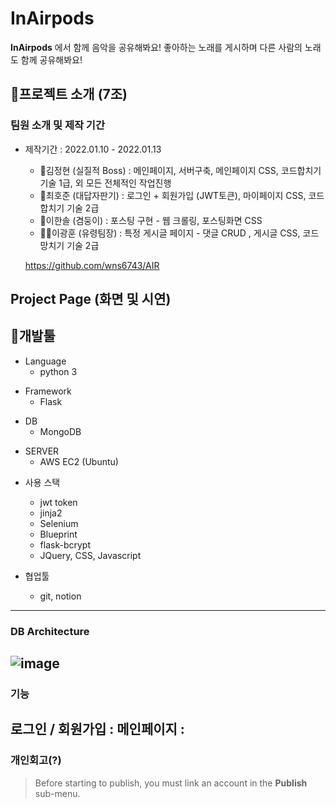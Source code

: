 # InAirpods
**InAirpods** 에서 함께 음악을 공유해봐요!
좋아하는 노래를 게시하며 다른 사람의 노래도 함께 공유해봐요!

## 👋프로젝트 소개 (7조)
### 팀원 소개 및 제작 기간
- 제작기간 : 2022.01.10 - 2022.01.13 

	-  👩김정현 (실질적 Boss) : 메인페이지, 서버구축, 메인페이지 CSS, 코드합치기 기술 1급, 외 모든 전체적인 작업진행
	-  👨최호준 (대답자판기)  : 로그인 + 회원가입 (JWT토큰), 마이페이지 CSS, 코드합치기 기술 2급 
	 - 👦이한솔 (겸둥이)  :  포스팅 구현 - 웹 크롤링, 포스팅화면 CSS
	 - 🧟‍♂️이광훈 (유령팀장)  :  특정 게시글 페이지 - 댓글 CRUD , 게시글 CSS, 코드망치기 기술 2급
	 
	 <https://github.com/wns6743/AIR>
## Project Page (화면 및 시연)

			
## 🔨개발툴


+ Language
	+ python 3

- Framework
	- Flask

+ DB
	+ MongoDB 

* SERVER
	* AWS EC2 (Ubuntu)

- 사용 스택
	- jwt token
	- jinja2
	- Selenium 
	- Blueprint
	- flask-bcrypt
	- JQuery, CSS, Javascript

-	협업툴
	-	git, notion
---
### DB Architecture
![image](https://www.notion.so/image/https%3A%2F%2Fs3-us-west-2.amazonaws.com%2Fsecure.notion-static.com%2Fd3fd640f-47ec-4d4f-94ac-50af942a59ca%2FUntitled.png?table=block&id=2ba9dca7-4584-41e7-bedd-349507344563&spaceId=345bb9af-1fe8-4ff0-b5f5-cff764b7f454&width=2000&userId=c45da7a4-53f1-46e8-a2ec-20a4a9fe5625&cache=v2)
---
### 기능

로그인 / 회원가입 :
메인페이지 :
---
### 개인회고(?)
> Before starting to publish, you must link an account in the **Publish** sub-menu.
